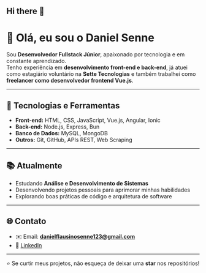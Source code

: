 ## Hi there 👋

# 👋 Olá, eu sou o Daniel Senne  

Sou **Desenvolvedor Fullstack Júnior**, apaixonado por tecnologia e em constante aprendizado.  
Tenho experiência em **desenvolvimento front-end e back-end**, já atuei como estagiário voluntário na **Sette Tecnologias** e também trabalhei como **freelancer como desenvolvedor frontend Vue.js**.  

---

## 🚀 Tecnologias e Ferramentas
- **Front-end:** HTML, CSS, JavaScript, Vue.js, Angular, Ionic  
- **Back-end:** Node.js, Express, Bun  
- **Banco de Dados:** MySQL, MongoDB  
- **Outros:** Git, GitHub, APIs REST, Web Scraping  

---

## 📚 Atualmente
- Estudando **Análise e Desenvolvimento de Sistemas**  
- Desenvolvendo projetos pessoais para aprimorar minhas habilidades  
- Explorando boas práticas de código e arquitetura de software  

---

## 🌐 Contato
- ✉️ Email: **danielflausinosenne123@gmail.com**  
- 💼 [LinkedIn](https://linkedin.com/in/daniel-flausino-0484ab275)  

---

⭐ Se curtir meus projetos, não esqueça de deixar uma **star** nos repositórios!

